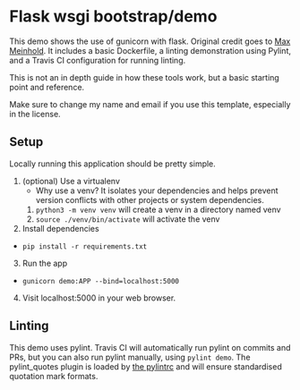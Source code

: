 # Flask wsgi bootstrap/demo

This demo shows the use of gunicorn with flask. Original credit goes to [Max Meinhold](https://github.com/mxmeinhold/flask-gunicorn-demo).
It includes a basic Dockerfile, a linting demonstration using Pylint, and a Travis CI configuration for running linting.

This is not an in depth guide in how these tools work, but a basic starting point and reference.

Make sure to change my name and email if you use this template, especially in the license.


## Setup
Locally running this application should be pretty simple.

1. (optional) Use a virtualenv
   * Why use a venv? It isolates your dependencies and helps prevent version conflicts with other projects or system dependencies.
   1. `python3 -m venv venv` will create a venv in a directory named venv
   2. `source ./venv/bin/activate` will activate the venv
2. Install dependencies
  * `pip install -r requirements.txt`
3. Run the app
  * `gunicorn demo:APP --bind=localhost:5000`
4. Visit localhost:5000 in your web browser.

## Linting
This demo uses pylint.
Travis CI will automatically run pylint on commits and PRs, but you can also run pylint manually, using `pylint demo`.
The pylint_quotes plugin is loaded by [the pylintrc](./.pylintrc) and will ensure standardised quotation mark formats.
